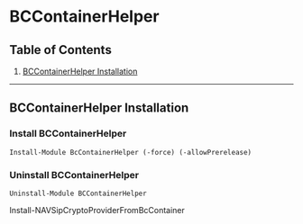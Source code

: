 # BCContainerHelper

##  Table of Contents
1.  [BCContainerHelper Installation](#BCContainerHelper-Installation)

***

## BCContainerHelper Installation

### Install BCContainerHelper

    Install-Module BcContainerHelper (-force) (-allowPrerelease)

### Uninstall BCContainerHelper

    Uninstall-Module BCContainerHelper


Install-NAVSipCryptoProviderFromBcContainer